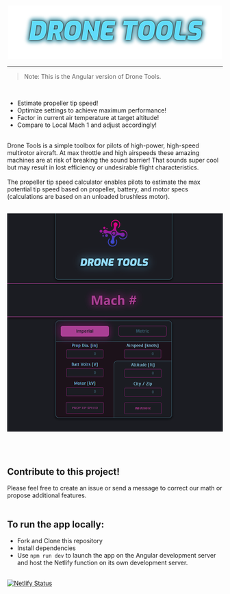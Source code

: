 <p align="center">
  <a href="https://dronetools.dev/"><img src="https://github.com/rboyle-software/drone-tools/blob/a1cb94f51c795f3afe8f2c3e01e31c3a80b9725c/public/dt-logo-transparent1.png" width="500px"></a>
</p>
<hr>

> Note: This is the Angular version of Drone Tools.

<br>

- Estimate propeller tip speed!
- Optimize settings to achieve maximum performance!
- Factor in current air temperature at target altitude!
- Compare to Local Mach 1 and adjust accordingly!
<br><br>


Drone Tools is a simple toolbox for pilots of high-power, high-speed multirotor aircraft. At max throttle and high airspeeds these amazing machines are at risk of breaking the sound barrier! That sounds super cool but may result in lost efficiency or undesirable flight characteristics.
<br><br>
The propeller tip speed calculator enables pilots to estimate the max potential tip speed based on propeller, battery, and motor specs (calculations are based on an unloaded brushless motor).
<br><br>


<p align="center">
  <img src="https://github.com/rboyle-software/drone-tools/blob/9e11fb54c31db66d6a5cbe0e501708f65f5c422b/public/drone-tools-ui.png" width="600px">
</p>
<br><br>

## Contribute to this project!

Please feel free to create an issue or send a message to correct our math or propose additional features.
<br><br>

## To run the app locally:

- Fork and Clone this repository
- Install dependencies
- Use `npm run dev` to launch the app on the Angular development server and host the Netlify function on its own development server.
<br><br>

[![Netlify Status](https://api.netlify.com/api/v1/badges/6f6dff66-ad04-4a3f-92e1-de950d63eb5b/deploy-status)](https://app.netlify.com/sites/dronetools-ng/deploys)

